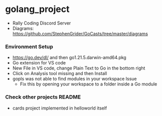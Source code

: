 # golang_project

* Rally Coding Discord Server
* Diagrams: https://github.com/StephenGrider/GoCasts/tree/master/diagrams

### Environment Setup

* https://go.dev/dl/ and then go1.21.5.darwin-amd64.pkg
* Go extension for VS code
* New File in VS code, change Plain Text to Go in the bottom right
* Click on Analysis tool missing and then Install
* gopls was not able to find modules in your workspace Issue
  * Fix this by opening your workspace to a folder inside a Go module

### Check other projects README

* cards project implemented in helloworld itself